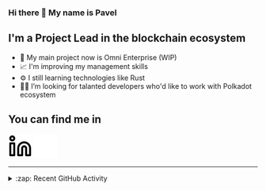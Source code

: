 ### Hi there 👋 My name is Pavel

## I'm a Project Lead in the blockchain ecosystem 

- 🚀 My main project now is Omni Enterprise (WIP)
- 📈 I'm improving my management skills
- ⚙️ I still learning technologies like Rust
- 🧑‍💻 I’m looking for talanted developers who'd like to work with Polkadot ecosystem

## You can find me in
[![website](./img/linkedin-light.svg)](https://www.linkedin.com/in/golovkinpl/)
[![website](./img/linkedin-dark.svg)](https://www.linkedin.com/in/golovkinpl/)

---

<details>
  <summary>:zap: Recent GitHub Activity</summary>
  
<!--START_SECTION:activity-->
1. 🔒 Closed issue [#1407](https://github.com/novasamatech/nova-spektr/issues/1407) in [novasamatech/nova-spektr](https://github.com/novasamatech/nova-spektr)
2. 🗣 Commented on [#1412](https://github.com/novasamatech/nova-spektr/issues/1412#issuecomment-1923013005) in [novasamatech/nova-spektr](https://github.com/novasamatech/nova-spektr)
3. 🗣 Commented on [#1415](https://github.com/novasamatech/nova-spektr/issues/1415#issuecomment-1922915789) in [novasamatech/nova-spektr](https://github.com/novasamatech/nova-spektr)
4. 🎉 Merged PR [#639](https://github.com/novasamatech/metadata-portal/pull/639) in [novasamatech/metadata-portal](https://github.com/novasamatech/metadata-portal)
5. ❗ Opened issue [#1415](https://github.com/novasamatech/nova-spektr/issues/1415) in [novasamatech/nova-spektr](https://github.com/novasamatech/nova-spektr)
<!--END_SECTION:activity-->

</details>
